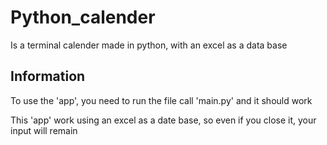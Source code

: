 # Python_calender
Is a terminal calender made in python, with an excel as a data base

## Information

To use the 'app', you need to run the file call 'main.py' and it should work

This 'app' work using an excel as a date base, so even if you close it, your input will remain 
